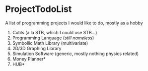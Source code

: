 # ProjectTodoList
A list of programming projects I would like to do, mostly as a hobby

1. Cutils (a la STB, which I could use STB...)
2. Programming Language (_still nameless_)
3. Symbollic Math Library (multivariate)
4. 2D/3D Graphing Library
5. Simulation Software (generic, mostly nothing physics related)
6. Money Planner*
7. HUB*

